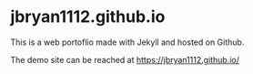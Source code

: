 # jbryan1112.github.io

This is a web portoflio made with Jekyll and hosted on Github.

The demo site can be reached at https://jbryan1112.github.io/
